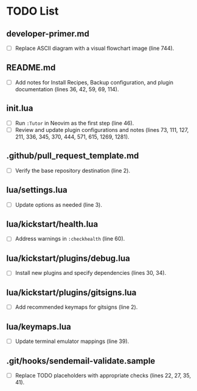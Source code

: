 # TODO List

## developer-primer.md
- [ ] Replace ASCII diagram with a visual flowchart image (line 744).

## README.md
- [ ] Add notes for Install Recipes, Backup configuration, and plugin documentation (lines 36, 42, 59, 69, 114).

## init.lua
- [ ] Run `:Tutor` in Neovim as the first step (line 46).
- [ ] Review and update plugin configurations and notes (lines 73, 111, 127, 211, 336, 345, 370, 444, 571, 615, 1269, 1281).

## .github/pull_request_template.md
- [ ] Verify the base repository destination (line 2).

## lua/settings.lua
- [ ] Update options as needed (line 3).

## lua/kickstart/health.lua
- [ ] Address warnings in `:checkhealth` (line 60).

## lua/kickstart/plugins/debug.lua
- [ ] Install new plugins and specify dependencies (lines 30, 34).

## lua/kickstart/plugins/gitsigns.lua
- [ ] Add recommended keymaps for gitsigns (line 2).

## lua/keymaps.lua
- [ ] Update terminal emulator mappings (line 39).

## .git/hooks/sendemail-validate.sample
- [ ] Replace TODO placeholders with appropriate checks (lines 22, 27, 35, 41).